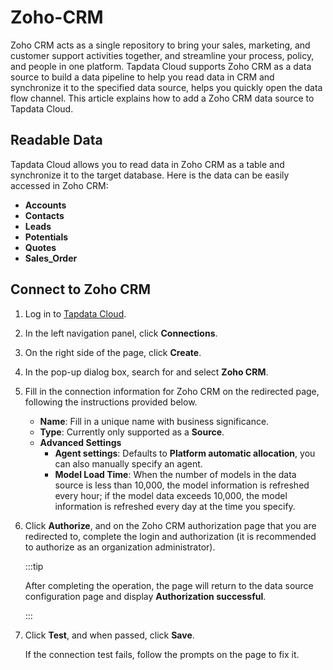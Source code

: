 # Zoho-CRM

Zoho CRM acts as a single repository to bring your sales, marketing, and customer support activities together, and streamline your process, policy, and people in one platform. Tapdata Cloud supports Zoho CRM as a data source to build a data pipeline to help you read data in CRM and synchronize it to the specified data source, helps you quickly open the data flow channel. This article explains how to add a Zoho CRM data source to Tapdata Cloud.



## Readable Data

Tapdata Cloud allows you to read data in Zoho CRM as a table and synchronize it to the target database. Here is the data can be easily accessed in Zoho CRM:

- **Accounts**
- **Contacts**
- **Leads**
- **Potentials**
- **Quotes**
- **Sales_Order**

## Connect to Zoho CRM

1. Log in to [Tapdata Cloud](https://cloud.tapdata.io/).

2. In the left navigation panel, click **Connections**.

3. On the right side of the page, click **Create**.

4. In the pop-up dialog box, search for and select **Zoho CRM**.

5. Fill in the connection information for Zoho CRM on the redirected page, following the instructions provided below.
   - **Name**: Fill in a unique name with business significance.
   - **Type**: Currently only supported as a **Source**.
   - **Advanced Settings**
      - **Agent settings**: Defaults to **Platform automatic allocation**, you can also manually specify an agent.
      - **Model Load Time**: When the number of models in the data source is less than 10,000, the model information is refreshed every hour; if the model data exceeds 10,000, the model information is refreshed every day at the time you specify.

6. Click **Authorize**, and on the Zoho CRM authorization page that you are redirected to, complete the login and authorization (it is recommended to authorize as an organization administrator). 

   :::tip

   After completing the operation, the page will return to the data source configuration page and display **Authorization successful**.

   :::

7. Click **Test**, and when passed, click **Save**.

   If the connection test fails, follow the prompts on the page to fix it.

